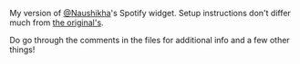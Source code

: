 My version of [@Naushikha](https://github.com/Naushikha)'s Spotify widget. Setup instructions don't differ much from [the original's](https://github.com/Naushikha/Spotify-Widget).

Do go through the comments in the files for additional info and a few other things!
